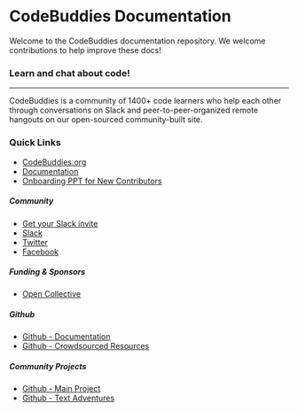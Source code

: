 # CodeBuddies Documentation

Welcome to the CodeBuddies documentation repository. We welcome contributions to help improve these docs!


### Learn and chat about code!
-----
CodeBuddies is a community of 1400+ code learners who help each other through conversations on Slack and peer-to-peer-organized remote hangouts on our open-sourced community-built site.

### Quick Links

- [CodeBuddies.org](http://codebuddies.org)
- [Documentation](http://docs.codebuddies.org)
- [Onboarding PPT for New Contributors](https://docs.google.com/presentation/d/1tlU9hWUsP44W6I0qEre0CgqrjLUaK1Vwr-hGq7phn0Q/edit?usp=drive_web)

##### Community
- [Get your Slack invite](http://codebuddiesmeet.herokuapp.com)
- [Slack](http://codebuddies.slack.com)
- [Twitter](https://twitter.com/codebuddiesmeet)
- [Facebook](https://www.facebook.com/groups/TOPSTUDYGROUP/)

##### Funding & Sponsors
- [Open Collective](https://opencollective.com/codebuddies)

##### Github
- [Github - Documentation](https://github.com/codebuddies/documentation)
- [Github - Crowdsourced Resources](https://github.com/codebuddies/crowdsourced-resources)

##### Community Projects
- [Github - Main Project](https://github.com/codebuddies/codebuddies)
- [Github - Text Adventures](https://github.com/codebuddies/text_adventure)
